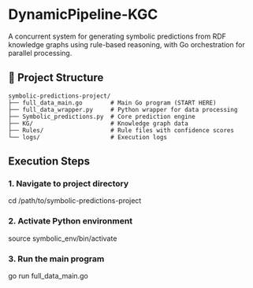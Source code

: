 # DynamicPipeline-KGC

A concurrent system for generating symbolic predictions from RDF knowledge graphs using rule-based reasoning, with Go orchestration for parallel processing.

## 📂 Project Structure
```
symbolic-predictions-project/
├── full_data_main.go        # Main Go program (START HERE)
├── full_data_wrapper.py     # Python wrapper for data processing
├── Symbolic_predictions.py  # Core prediction engine
├── KG/                      # Knowledge graph data
├── Rules/                   # Rule files with confidence scores
└── logs/                    # Execution logs
```

## Execution Steps

### 1. Navigate to project directory
cd /path/to/symbolic-predictions-project

### 2. Activate Python environment
source symbolic_env/bin/activate

### 3. Run the main program
go run full_data_main.go


